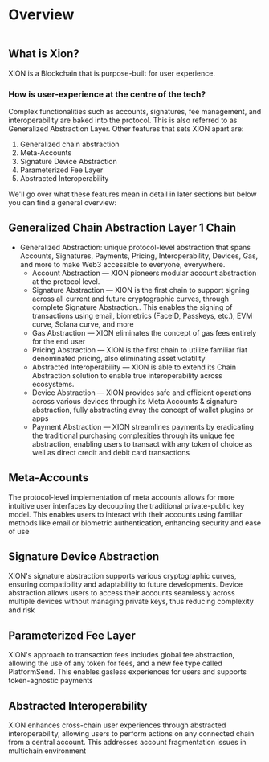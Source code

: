 # Overview

<figure><img src="../../.gitbook/assets/XION Infrastructure Graphic Chain Abstraction.png" alt=""><figcaption></figcaption></figure>

## What is Xion?

XION is a Blockchain that is purpose-built for user experience.

### How is user-experience at the centre of the tech?

Complex functionalities such as accounts, signatures, fee management, and interoperability are baked into the protocol. This is also referred to as Generalized Abstraction Layer. Other features that sets XION apart are:

1. Generalized chain abstraction
2. Meta-Accounts
3. Signature Device Abstraction
4. Parameterized Fee Layer
5. Abstracted Interoperability

We'll go over what these features mean in detail in later sections but below you can find a general overview:

## **Generalized Chain Abstraction Layer 1 Chain**

* Generalized Abstraction: unique protocol-level abstraction that spans Accounts, Signatures, Payments, Pricing, Interoperability, Devices, Gas, and more to make Web3 accessible to everyone, everywhere.
  * Account Abstraction — XION pioneers modular account abstraction at the protocol level.
  * Signature Abstraction — XION is the first chain to support signing across all current and future cryptographic curves, through complete Signature Abstraction.. This enables the signing of transactions using email, biometrics (FaceID, Passkeys, etc.), EVM curve, Solana curve, and more
  * Gas Abstraction — XION eliminates the concept of gas fees entirely for the end user
  * Pricing Abstraction — XION is the first chain to utilize familiar fiat denominated pricing, also eliminating asset volatility
  * Abstracted Interoperability — XION is able to extend its Chain Abstraction solution to enable true interoperability across ecosystems.
  * Device Abstraction — XION provides safe and efficient operations across various devices through its Meta Accounts & signature abstraction, fully abstracting away the concept of wallet plugins or apps
  * Payment Abstraction — XION streamlines payments by eradicating the traditional purchasing complexities through its unique fee abstraction, enabling users to transact with any token of choice as well as direct credit and debit card transactions

## Meta-Accounts

The protocol-level implementation of meta accounts allows for more intuitive user interfaces by decoupling the traditional private-public key model. This enables users to interact with their accounts using familiar methods like email or biometric authentication, enhancing security and ease of use

## Signature Device Abstraction

XION's signature abstraction supports various cryptographic curves, ensuring compatibility and adaptability to future developments. Device abstraction allows users to access their accounts seamlessly across multiple devices without managing private keys, thus reducing complexity and risk

## Parameterized Fee Layer

XION's approach to transaction fees includes global fee abstraction, allowing the use of any token for fees, and a new fee type called PlatformSend. This enables gasless experiences for users and supports token-agnostic payments

## Abstracted Interoperability

XION enhances cross-chain user experiences through abstracted interoperability, allowing users to perform actions on any connected chain from a central account. This addresses account fragmentation issues in multichain environment

